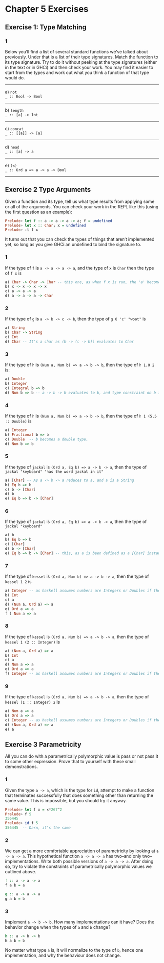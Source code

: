 # Chapter 5 Exercises

## Exercise 1: Type Matching

### 1

Below you’ll find a list of several standard functions we’ve talked
about previously. Under that is a list of their type signatures. Match
the function to its type signature. Try to do it without peeking at the
type signatures (either in the text or in GHCi) and then check your
work. You may find it easier to start from the types and work out
what you think a function of that type would do.

---

a) `not`\
`_ :: Bool -> Bool`

---
b) `length`\
`_ :: [a] -> Int`

---
c) `concat`\
`_ :: [[a]] -> [a]`

---
d) `head`\
`_ :: [a] -> a`

---
e) `(<)`\
`_ :: Ord a => a -> a -> Bool`

---

## Exercise 2 Type Arguments


Given a function and its type, tell us what type results from
applying some or all of the arguments.
You can check your work in the REPL like this (using the
first question as an example):

```haskell
Prelude> let f :: a -> a -> a -> a; f = undefined
Prelude> let x :: Char; x = undefined
Prelude> :t f x
```

It turns out that you can check the types of things that aren’t
implemented yet, so long as you give GHCi an undefined to
bind the signature to.

### 1

If the type of `f` is `a -> a -> a -> a`, and the type of `x` is `Char`
then the type of `f x` is



```haskell
a) Char -> Char -> Char -- this one, as when f x is run, the 'a' becomes the determined type of 'Char'
b) x -> x -> x -> x
c) a -> a -> a
d) a -> a -> a -> Char
```


### 2

If the type of `g` is `a -> b -> c -> b`, then the type of `g 0 'c' "woot"` is

```haskell
a) String
b) Char -> String
c) Int
d) Char -- It's a char as (b -> (c -> b)) evaluates to Char
```



### 3

If the type of `h` is `(Num a, Num b) => a -> b -> b`, then the type of `h 1.0 2` is:

```haskell
a) Double
b) Integer
c) Integral b => b
d) Num b => b -- a -> b -> b evaluates to b, and type constraint on b is Num b
```



### 4

If the type of `h` is `(Num a, Num b) => a -> b -> b`, then the type of
`h 1 (5.5 :: Double)` is

```haskell
a) Integer
b) Fractional b => b
c) Double  -- b becomes a double type.
d) Num b => b
```



### 5

If the type of `jackal` is `(Ord a, Eq b) => a -> b -> a`, then the type
of
`jackal "keyboard" "has the word jackal in it"`

```haskell
a) [Char] -- As a -> b -> a reduces to a, and a is a String
b) Eq b => b
c) b -> [Char]
d) b
e) Eq b => b -> [Char]
```

### 6

If the type of `jackal` is `(Ord a, Eq b) => a -> b -> a`, then the type
of
`jackal "keyboard"`

```haskell
a) b
b) Eq b => b
c) [Char]
d) b -> [Char]
e) Eq b => b -> [Char] -- this, as a is been defined as a [Char] instance.
```

### 7

If the type of `kessel` is `(Ord a, Num b) => a -> b -> a`, then the
type of `kessel 1 2` is

```haskell
a) Integer -- as haskell assumes numbers are Integers or Doubles if the type is ambiguous
b) Int
c) a
d) (Num a, Ord a) => a
e) Ord a => a
f ) Num a => a
```

### 8

If the type of `kessel` is `(Ord a, Num b) => a -> b -> a`, then the
type of
`kessel 1 (2 :: Integer)` is

```haskell
a) (Num a, Ord a) => a
b) Int
c) a
d) Num a => a
e) Ord a => a
f) Integer -- as haskell assumes numbers are Integers or Doubles if the type is ambiguous
```

### 9

If the type of `kessel` is `(Ord a, Num b) => a -> b -> a`, then the
type of `kessel (1 :: Integer) 2` is

```haskell
a) Num a => a
b) Ord a => a
c) Integer -- as haskell assumes numbers are Integers or Doubles if the type is ambiguous
d) (Num a, Ord a) => a
e) a
```

## Exercise 3 Parametricity

All you can do with a parametrically polymorphic value is pass or
not pass it to some other expression. Prove that to yourself with
these small demonstrations.

### 1

Given the type `a -> a`, which is the type for `id`, attempt to make
a function that terminates successfully that does something
other than returning the same value. This is impossible, but
you should try it anyway.
```haskell
Prelude> let f x = x*267^2
Prelude> f 5
356445
Prelude> id f 5
356445  -- Darn, it's the same
```

### 2

We can get a more comfortable appreciation of parametricity
by looking at `a -> a -> a`. This hypothetical function `a -> a ->
a` has two–and only two–implementations. Write both possible
versions of `a -> a -> a`. After doing so, try to violate the
constraints of parametrically polymorphic values we outlined
above.


```haskell
f :: a -> a -> a
f a b = a
```

```haskell
g :: a -> a -> a
g a b = b
```

### 3

Implement `a -> b -> b`. How many implementations can it
have? Does the behavior change when the types of `a` and `b`
change?

```haskell
h :: a -> b -> b
h a b = b
```
No matter what type `a` is, it will normalize to the type of `b`, hence one implementation, and why the behaviour does not change.

